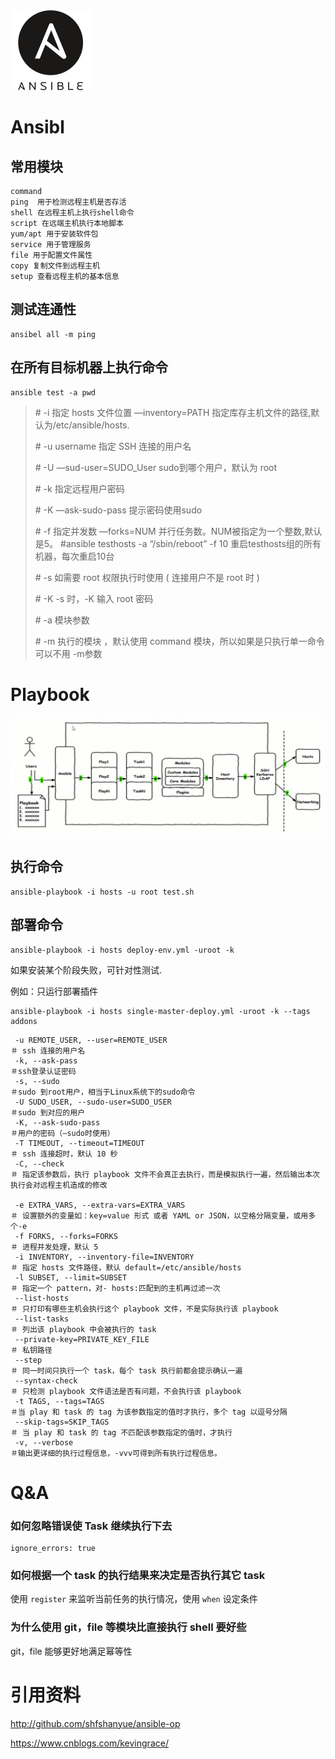 <img src="./images/ansible.png" align="center:;" >

# Ansibl

## 常用模块
```
command
ping  用于检测远程主机是否存活
shell 在远程主机上执行shell命令
script 在远端主机执行本地脚本
yum/apt 用于安装软件包
service 用于管理服务
file 用于配置文件属性
copy 复制文件到远程主机
setup 查看远程主机的基本信息
```

## 测试连通性 

```
ansibel all -m ping
```

## 在所有目标机器上执行命令
```
ansible test -a pwd
```

> \# -i     指定 hosts 文件位置 —inventory=PATH 指定库存主机文件的路径,默认为/etc/ansible/hosts.
>
> \# -u username 指定 SSH 连接的用户名
>
> \# -U     —sud-user=SUDO_User sudo到哪个用户，默认为 root
>
> \# -k      指定远程用户密码
>
> \# -K     —ask-sudo-pass 提示密码使用sudo
>
> \# -f     指定并发数 —forks=NUM 并行任务数。NUM被指定为一个整数,默认是5。 #ansible testhosts -a “/sbin/reboot” -f 10 重启testhosts组的所有机器，每次重启10台
>
> \# -s     如需要 root 权限执行时使用 ( 连接用户不是 root 时 )
>
> \# -K     -s 时，-K 输入 root 密码
>
> \# -a     模块参数
>
> \# -m     执行的模块 ，默认使用 command 模块，所以如果是只执行单一命令可以不用 -m参数


# Playbook
![](./images/ansible-playbook.jpg)



## 执行命令

```
ansible-playbook -i hosts -u root test.sh
```

## 部署命令

```
ansible-playbook -i hosts deploy-env.yml -uroot -k
```

如果安装某个阶段失败，可针对性测试.

例如：只运行部署插件

```
ansible-playbook -i hosts single-master-deploy.yml -uroot -k --tags addons
```

```
 -u REMOTE_USER, --user=REMOTE_USER  
＃ ssh 连接的用户名
 -k, --ask-pass    
＃ssh登录认证密码
 -s, --sudo           
＃sudo 到root用户，相当于Linux系统下的sudo命令
 -U SUDO_USER, --sudo-user=SUDO_USER    
＃sudo 到对应的用户
 -K, --ask-sudo-pass     
＃用户的密码（—sudo时使用）
 -T TIMEOUT, --timeout=TIMEOUT 
＃ ssh 连接超时，默认 10 秒
 -C, --check      
＃ 指定该参数后，执行 playbook 文件不会真正去执行，而是模拟执行一遍，然后输出本次执行会对远程主机造成的修改

 -e EXTRA_VARS, --extra-vars=EXTRA_VARS    
＃ 设置额外的变量如：key=value 形式 或者 YAML or JSON，以空格分隔变量，或用多个-e
 -f FORKS, --forks=FORKS    
＃ 进程并发处理，默认 5
 -i INVENTORY, --inventory-file=INVENTORY   
＃ 指定 hosts 文件路径，默认 default=/etc/ansible/hosts
 -l SUBSET, --limit=SUBSET    
＃ 指定一个 pattern，对- hosts:匹配到的主机再过滤一次
 --list-hosts  
＃ 只打印有哪些主机会执行这个 playbook 文件，不是实际执行该 playbook
 --list-tasks   
＃ 列出该 playbook 中会被执行的 task
 --private-key=PRIVATE_KEY_FILE   
＃ 私钥路径
 --step    
＃ 同一时间只执行一个 task，每个 task 执行前都会提示确认一遍
 --syntax-check  
＃ 只检测 playbook 文件语法是否有问题，不会执行该 playbook 
 -t TAGS, --tags=TAGS   
＃当 play 和 task 的 tag 为该参数指定的值时才执行，多个 tag 以逗号分隔
 --skip-tags=SKIP_TAGS   
＃ 当 play 和 task 的 tag 不匹配该参数指定的值时，才执行
 -v, --verbose   
＃输出更详细的执行过程信息，-vvv可得到所有执行过程信息。
```

# Q&A

### 如何忽略错误使 Task 继续执行下去

```
ignore_errors: true
```

### 如何根据一个 task 的执行结果来决定是否执行其它 task

使用 `register` 来监听当前任务的执行情况，使用 `when` 设定条件

### 为什么使用 git，file 等模块比直接执行 shell 要好些

git，file 能够更好地满足幂等性



# 引用资料

http://github.com/shfshanyue/ansible-op

https://www.cnblogs.com/kevingrace/

